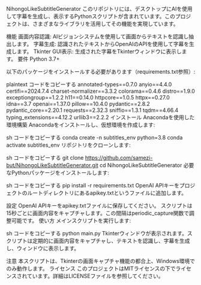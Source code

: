 NihongoLikeSubtitleGenerator
このリポジトリには、デスクトップにAIを使用して字幕を生成し、表示するPythonスクリプトが含まれています。このプロジェクトは、さまざまなライブラリを活用してその機能を実現しています。

機能
画面内容認識: AIビジョンシステムを使用して画面からテキストを認識し抽出します。
字幕生成: 認識されたテキストからOpenAIのAPIを使用して字幕を生成します。
Tkinter GUI表示: 生成された字幕をTkinterウィンドウに表示します。
要件
Python 3.7+

以下のパッケージをインストールする必要があります（requirements.txt参照）:

plaintext
コードをコピーする
annotated-types==0.7.0
anyio==4.4.0
certifi==2024.7.4
charset-normalizer==3.3.2
colorama==0.4.6
distro==1.9.0
exceptiongroup==1.2.2
h11==0.14.0
httpcore==1.0.5
httpx==0.27.0
idna==3.7
openai==1.37.0
pillow==10.4.0
pydantic==2.8.2
pydantic_core==2.20.1
requests==2.32.3
sniffio==1.3.1
tqdm==4.66.4
typing_extensions==4.12.2
urllib3==2.2.2
インストール
Anacondaを使用した環境構築
Anacondaをインストールし、仮想環境を作成します:

sh
コードをコピーする
conda create -n subtitles_env python=3.8
conda activate subtitles_env
リポジトリをクローンします:

sh
コードをコピーする
git clone https://github.com/samezi-but/NihongoLikeSubtitleGenerator.git
cd NihongoLikeSubtitleGenerator
必要なPythonパッケージをインストールします:

sh
コードをコピーする
pip install -r requirements.txt
OpenAI APIキーをプロジェクトのルートディレクトリにあるapikey.txtというファイルに追加します。

設定
OpenAI APIキーをapikey.txtファイルに保存してください。
スクリプトは15秒ごとに画面内容をキャプチャします。この間隔はperiodic_capture関数で調整可能です。
使い方
メインスクリプトを実行します:

sh
コードをコピーする
python main.py
Tkinterウィンドウが表示されます。スクリプトは定期的に画面内容をキャプチャし、テキストを認識し、字幕を生成し、ウィンドウに表示します。

注意
本スクリプトは、Tkinterの画面キャプチャ機能の都合上、Windows環境でのみ動作します。
ライセンス
このプロジェクトはMITライセンスの下でライセンスされています。詳細はLICENSEファイルを参照してください。
